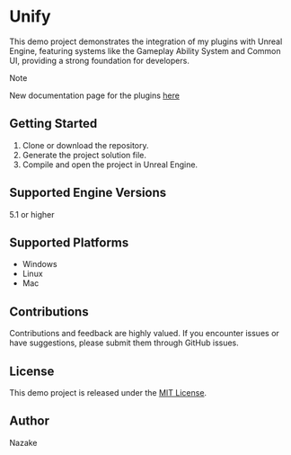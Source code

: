 # Unify

This demo project demonstrates the integration of my plugins with Unreal Engine, featuring systems like the Gameplay Ability System and Common UI, providing a strong foundation for developers.

> [!NOTE]  
> New documentation page for the plugins [here](https://imnazake.github.io/imnazake/docs/gameplay-containers/features)

## Getting Started

1. Clone or download the repository.
2. Generate the project solution file.
3. Compile and open the project in Unreal Engine.

## Supported Engine Versions

5.1 or higher

## Supported Platforms

-  Windows
-  Linux
-  Mac

## Contributions

Contributions and feedback are highly valued. If you encounter issues or have suggestions, please submit them through GitHub issues.

## License

This demo project is released under the [MIT License](LICENSE).

## Author

Nazake

